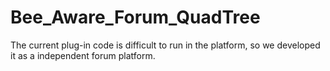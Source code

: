 # Bee_Aware_Forum_QuadTree
The current plug-in code is difficult to run in the platform, so we developed it as a independent forum platform.

